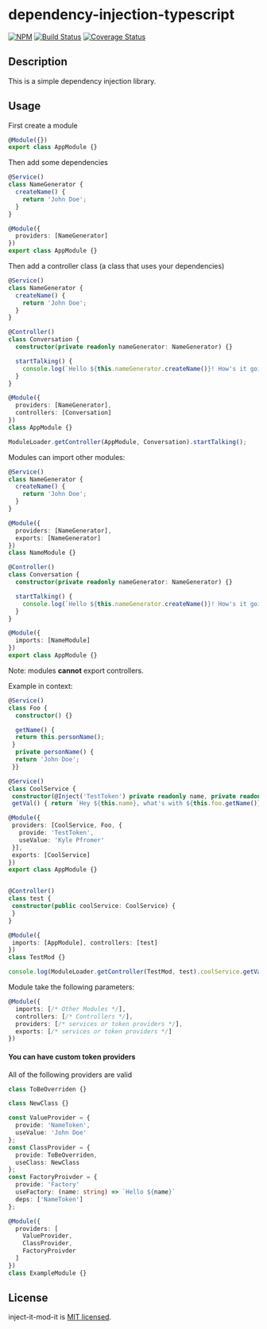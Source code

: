 # dependency-injection-typescript
[![NPM](https://nodei.co/npm/inject-it-mod-it.png)](https://nodei.co/npm/inject-it-mod-it/)
[![Build Status](https://travis-ci.org/kpfromer/dependency-injection-typescript.svg?branch=master)](https://travis-ci.org/kpfromer/dependency-injection-typescript)
[![Coverage Status](https://coveralls.io/repos/github/kpfromer/dependency-injection-typescript/badge.svg?branch=master)](https://coveralls.io/github/kpfromer/dependency-injection-typescript?branch=master)

## Description

This is a simple dependency injection library.

## Usage

First create a module
```typescript
@Module({})
export class AppModule {}
```

Then add some dependencies
```typescript
@Service()
class NameGenerator {
  createName() {
    return 'John Doe';
  }
}

@Module({
  providers: [NameGenerator]
})
export class AppModule {}
```

Then add a controller class (a class that uses your dependencies)
```typescript
@Service()
class NameGenerator {
  createName() {
    return 'John Doe';
  }
}

@Controller()
class Conversation {
  constructor(private readonly nameGenerator: NameGenerator) {}

  startTalking() {
    console.log(`Hello ${this.nameGenerator.createName()}! How's it going?`);
  }
}

@Module({
  providers: [NameGenerator],
  controllers: [Conversation]
})
class AppModule {}

ModuleLoader.getController(AppModule, Conversation).startTalking();
```

Modules can import other modules:
```typescript
@Service()
class NameGenerator {
  createName() {
    return 'John Doe';
  }
}

@Module({
  providers: [NameGenerator],
  exports: [NameGenerator]
})
class NameModule {}

@Controller()
class Conversation {
  constructor(private readonly nameGenerator: NameGenerator) {}

  startTalking() {
    console.log(`Hello ${this.nameGenerator.createName()}! How's it going?`);
  }
}

@Module({
  imports: [NameModule]
})
export class AppModule {}
```

Note: modules **cannot** export controllers.

Example in context:
```typescript
@Service()
class Foo {
  constructor() {}

  getName() {
  return this.personName();
 }
  private personName() {
  return 'John Doe';
 }}

@Service()
class CoolService {
 constructor(@Inject('TestToken') private readonly name, private readonly foo: Foo) {}
 getVal() { return `Hey ${this.name}, what's with ${this.foo.getName()}?`; }}

@Module({
 providers: [CoolService, Foo, {
   provide: 'TestToken',
   useValue: 'Kyle Pfromer'
 }],
 exports: [CoolService]
})
export class AppModule {}


@Controller()
class test {
 constructor(public coolService: CoolService) {
 }
}

@Module({
 imports: [AppModule], controllers: [test]
})
class TestMod {}

console.log(ModuleLoader.getController(TestMod, test).coolService.getVal().coolService.getVal());
```

Module take the following parameters:
```typescript
@Module({
  imports: [/* Other Modules */],
  controllers: [/* Controllers */],
  providers: [/* services or token providers */],
  exports: [/* services or token providers */]
})
```

#### You can have custom token providers

All of the following providers are valid

```typescript
class ToBeOverriden {}

class NewClass {}

const ValueProvider = {
  provide: 'NameToken',
  useValue: 'John Doe'
};
const ClassProvider = {
  provide: ToBeOverriden,
  useClass: NewClass
};
const FactoryProivder = {
  provide: 'Factory'
  useFactory: (name: string) => `Hello ${name}`
  deps: ['NameToken']
};

@Module({
  providers: [
    ValueProvider,
    ClassProvider,
    FactoryProivder
  ]
})
class ExampleModule {}
```

## License

  inject-it-mod-it is [MIT licensed](LICENSE).